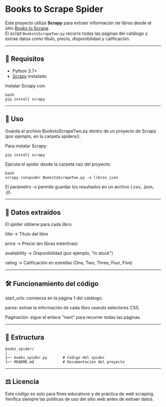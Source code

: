# Books to Scrape Spider

Este proyecto utiliza **Scrapy** para extraer información de libros desde el sitio [Books to Scrape](http://books.toscrape.com/).  
El script `BookstoScrapeTwo.py` recorre todas las páginas del catálogo y extrae datos como título, precio, disponibilidad y calificación.

---

## 📌 Requisitos

- Python 3.7+
- [Scrapy](https://scrapy.org/) instalado

Instalar Scrapy con:

```
bash
pip install scrapy

```
---

## 🚀 Uso
Guarda el archivo BookstoScrapeTwo.py dentro de un proyecto de Scrapy (por ejemplo, en la carpeta spiders/).

Para instalar Scrapy:

```bash
pip install scrapy

```
Ejecuta el spider desde la carpeta raíz del proyecto:

```
bash
scrapy runspider BookstoScrapeTwo.py -o libros.json

```
El parámetro -o permite guardar los resultados en un archivo (.csv, .json, .jl).

---

## 📄 Datos extraídos
El spider obtiene para cada libro:

title → Título del libro

price → Precio (en libras esterlinas)

availability → Disponibilidad (por ejemplo, "In stock")

rating → Calificación en estrellas (One, Two, Three, Four, Five)

---

## 🛠 Funcionamiento del código
start_urls: comienza en la página 1 del catálogo.

parse: extrae la información de cada libro usando selectores CSS.

Paginación: sigue el enlace "next" para recorrer todas las páginas.

---

## 📁 Estructura
```
books_spider/
│
├── books_spider.py       # Código del spider
├── README.md             # Documentación del proyecto

```
---

## ⚖ Licencia
Este código es solo para fines educativos y de práctica de web scraping.
Verifica siempre las políticas de uso del sitio web antes de extraer datos. 